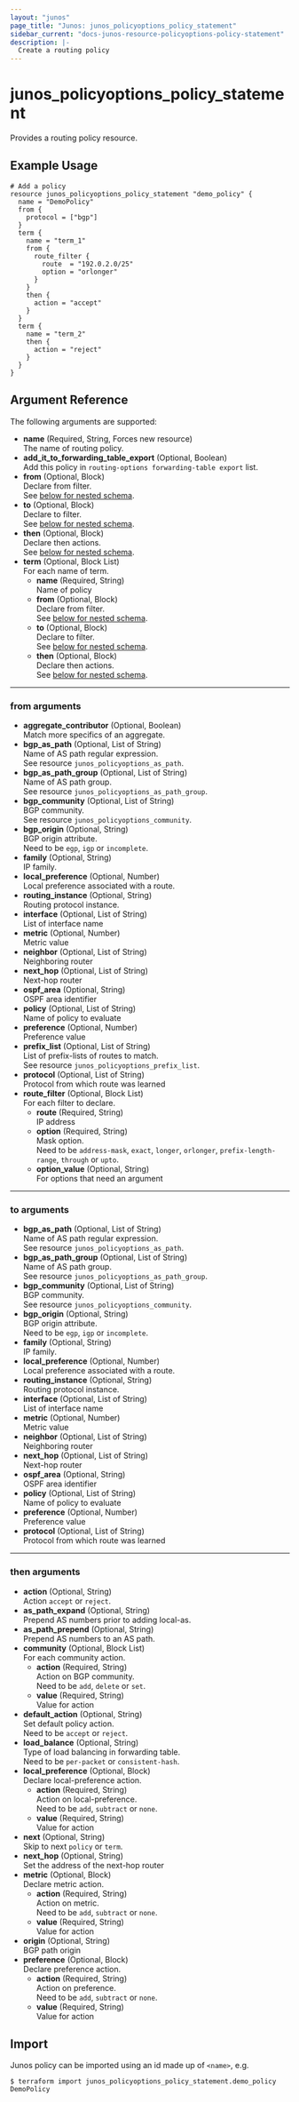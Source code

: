 ```yaml
---
layout: "junos"
page_title: "Junos: junos_policyoptions_policy_statement"
sidebar_current: "docs-junos-resource-policyoptions-policy-statement"
description: |-
  Create a routing policy
---
```


# junos_policyoptions_policy_statement

Provides a routing policy resource.

## Example Usage

```hcl
# Add a policy
resource junos_policyoptions_policy_statement "demo_policy" {
  name = "DemoPolicy"
  from {
    protocol = ["bgp"]
  }
  term {
    name = "term_1"
    from {
      route_filter {
        route  = "192.0.2.0/25"
        option = "orlonger"
      }
    }
    then {
      action = "accept"
    }
  }
  term {
    name = "term_2"
    then {
      action = "reject"
    }
  }
}
```

## Argument Reference

The following arguments are supported:

- **name** (Required, String, Forces new resource)  
  The name of routing policy.
- **add_it_to_forwarding_table_export** (Optional, Boolean)  
  Add this policy in `routing-options forwarding-table export` list.
- **from** (Optional, Block)  
  Declare from filter.  
  See [below for nested schema](#from-arguments).
- **to** (Optional, Block)  
  Declare to filter.  
  See [below for nested schema](#to-arguments).
- **then** (Optional, Block)  
  Declare then actions.  
  See [below for nested schema](#then-arguments).
- **term** (Optional, Block List)  
  For each name of term.
  - **name** (Required, String)  
    Name of policy
  - **from** (Optional, Block)  
    Declare from filter.  
    See [below for nested schema](#from-arguments).
  - **to** (Optional, Block)  
    Declare to filter.  
    See [below for nested schema](#to-arguments).
  - **then** (Optional, Block)  
    Declare then actions.  
    See [below for nested schema](#then-arguments).

---

### from arguments

- **aggregate_contributor** (Optional, Boolean)  
  Match more specifics of an aggregate.
- **bgp_as_path** (Optional, List of String)  
  Name of AS path regular expression.  
  See resource `junos_policyoptions_as_path`.
- **bgp_as_path_group** (Optional, List of String)  
  Name of AS path group.  
  See resource `junos_policyoptions_as_path_group`.
- **bgp_community** (Optional, List of String)  
  BGP community.  
  See resource `junos_policyoptions_community`.
- **bgp_origin** (Optional, String)  
  BGP origin attribute.  
  Need to be `egp`, `igp` or `incomplete`.
- **family** (Optional, String)  
  IP family.
- **local_preference** (Optional, Number)  
  Local preference associated with a route.
- **routing_instance** (Optional, String)  
  Routing protocol instance.
- **interface** (Optional, List of String)  
  List of interface name
- **metric** (Optional, Number)  
  Metric value
- **neighbor** (Optional, List of String)  
  Neighboring router
- **next_hop** (Optional, List of String)  
  Next-hop router
- **ospf_area** (Optional, String)  
  OSPF area identifier
- **policy** (Optional, List of String)  
  Name of policy to evaluate
- **preference** (Optional, Number)  
  Preference value
- **prefix_list** (Optional, List of String)  
  List of prefix-lists of routes to match.  
  See resource `junos_policyoptions_prefix_list`.
- **protocol** (Optional, List of String)  
  Protocol from which route was learned
- **route_filter** (Optional, Block List)  
  For each filter to declare.
  - **route** (Required, String)  
    IP address
  - **option** (Required, String)  
    Mask option.  
    Need to be `address-mask`, `exact`, `longer`, `orlonger`, `prefix-length-range`, `through` or `upto`.
  - **option_value** (Optional, String)  
    For options that need an argument

---

### to arguments

- **bgp_as_path** (Optional, List of String)  
  Name of AS path regular expression.  
  See resource `junos_policyoptions_as_path`.
- **bgp_as_path_group** (Optional, List of String)  
  Name of AS path group.  
  See resource `junos_policyoptions_as_path_group`.
- **bgp_community** (Optional, List of String)  
  BGP community.  
  See resource `junos_policyoptions_community`.
- **bgp_origin** (Optional, String)  
  BGP origin attribute.  
  Need to be `egp`, `igp` or `incomplete`.
- **family** (Optional, String)  
  IP family.
- **local_preference** (Optional, Number)  
  Local preference associated with a route.
- **routing_instance** (Optional, String)  
  Routing protocol instance.
- **interface** (Optional, List of String)  
  List of interface name
- **metric** (Optional, Number)  
  Metric value
- **neighbor** (Optional, List of String)  
  Neighboring router
- **next_hop** (Optional, List of String)  
  Next-hop router
- **ospf_area** (Optional, String)  
  OSPF area identifier
- **policy** (Optional, List of String)  
  Name of policy to evaluate
- **preference** (Optional, Number)  
  Preference value
- **protocol** (Optional, List of String)  
  Protocol from which route was learned

---

### then arguments

- **action** (Optional, String)  
  Action `accept` or `reject`.
- **as_path_expand** (Optional, String)  
  Prepend AS numbers prior to adding local-as.
- **as_path_prepend** (Optional, String)  
  Prepend AS numbers to an AS path.
- **community** (Optional, Block List)  
  For each community action.
  - **action** (Required, String)  
    Action on BGP community.  
    Need to be `add`, `delete` or `set`.
  - **value** (Required, String)  
    Value for action
- **default_action** (Optional, String)  
  Set default policy action.  
  Need to be `accept` or `reject`.
- **load_balance** (Optional, String)  
  Type of load balancing in forwarding table.  
  Need to be `per-packet` or `consistent-hash`.
- **local_preference** (Optional, Block)  
  Declare local-preference action.
  - **action** (Required, String)  
    Action on local-preference.  
    Need to be `add`, `subtract` or `none`.
  - **value** (Required, String)  
    Value for action
- **next** (Optional, String)  
  Skip to next `policy` or `term`.
- **next_hop** (Optional, String)  
  Set the address of the next-hop router
- **metric** (Optional, Block)  
  Declare metric action.
  - **action** (Required, String)  
    Action on metric.  
    Need to be `add`, `subtract` or `none`.
  - **value** (Required, String)  
    Value for action
- **origin** (Optional, String)  
  BGP path origin
- **preference** (Optional, Block)  
  Declare preference action.
  - **action** (Required, String)  
    Action on preference.  
    Need to be `add`, `subtract` or `none`.
  - **value** (Required, String)  
    Value for action

## Import

Junos policy can be imported using an id made up of `<name>`, e.g.

```shell
$ terraform import junos_policyoptions_policy_statement.demo_policy DemoPolicy
```
